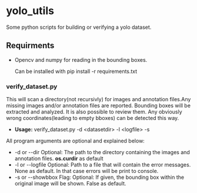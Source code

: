 # yolo_utils

Some python scripts for building or verifying a yolo dataset.

## Requirments
* Opencv and numpy for reading in the bounding boxes.

  Can be installed with pip install -r requirements.txt

### verify_dataset.py
This will scan a directory(not recursivly) for images and annotation files.Any missing images and/or annotation files are reported.
Bounding boxes will be extracted and analyzed. It is also possible to review them.
Any obviously wrong coordinates(leading to empty bboxes) can be detected this way.

* **Usage:**
verify_dataset.py -d &lt;datasetdir&gt; -l &lt;logfile&gt; -s

All program arguments are optional and explained below:

* -d or --dir Optional: The path to the directory containing the images and annotation files. **os.curdir** as default
* -l or --logfile Optional: Path to a file that will contain the error messages. None as default. In that case errors will be print to console.
* -s or --showbbox Flag: Optional: If given, the bounding box within the original image will be shown. False as default.